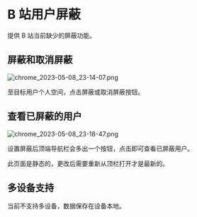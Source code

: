 # B 站用户屏蔽

提供 B 站当前缺少的屏蔽功能。

## 屏蔽和取消屏蔽

![chrome_2023-05-08_23-14-07.png](https://cdn.jsdelivr.net/gh/NateScarlet/user-scripts@master/src/bilibili.com/img/chrome_2023-05-08_23-14-07.png)

至目标用户个人空间，点击屏蔽或取消屏蔽按钮。

## 查看已屏蔽的用户

![chrome_2023-05-08_23-18-47.png](https://cdn.jsdelivr.net/gh/NateScarlet/user-scripts@master/src/bilibili.com/img/chrome_2023-05-08_23-18-47.png)

设置屏蔽后顶端导航栏会多出一个按钮，点击即可查看已屏蔽用户。

此页面是静态的，更改后需要重新从顶栏打开才是最新的。

## 多设备支持

当前不支持多设备，数据保存在设备本地。
